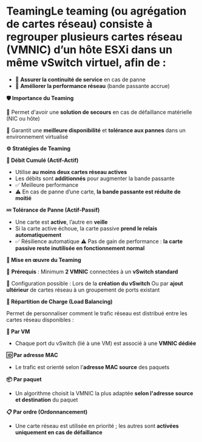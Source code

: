 # TeamingLe **teaming** (ou agrégation de cartes réseau) consiste à **regrouper plusieurs cartes réseau (VMNIC)** d’un hôte ESXi dans un même vSwitch virtuel, afin de :

- 🔄 **Assurer la continuité de service** en cas de panne
- 🚀 **Améliorer la performance réseau** (bande passante accrue)



**🛡️ Importance du Teaming**

🔸 Permet d'avoir une **solution de secours** en cas de défaillance matérielle (NIC ou hôte)

🔸 Garantit une **meilleure disponibilité** et **tolérance aux pannes** dans un environnement virtualisé



**⚙️ Stratégies de Teaming**

**🔁 Débit Cumulé (Actif-Actif)**

- Utilise **au moins deux cartes réseau actives**
- Les débits sont **additionnés** pour augmenter la bande passante
- ✅ Meilleure performance
- ⚠️ En cas de panne d’une carte, **la bande passante est réduite de moitié**



**💤 Tolérance de Panne (Actif-Passif)**

- Une carte est **active**, l’autre en **veille**
- Si la carte active échoue, la carte passive **prend le relais automatiquement**
- ✅ Résilience automatique ⚠️ Pas de gain de performance : **la carte passive reste inutilisée en fonctionnement normal**



**🧱 Mise en œuvre du Teaming**

📌 **Prérequis** : Minimum **2 VMNIC** connectées à un **vSwitch standard**

🔧 Configuration possible : Lors de la **création du vSwitch** Ou par **ajout ultérieur** de cartes réseau à un groupement de ports existant



**🧠 Répartition de Charge (Load Balancing)**

Permet de personnaliser comment le trafic réseau est distribué entre les cartes réseau disponibles :

**👤 Par VM**

- Chaque port du vSwitch (lié à une VM) est associé à une **VMNIC dédiée**

**🆔 Par adresse MAC**

- Le trafic est orienté selon l’**adresse MAC source** des paquets

**📦 Par paquet**

- Un algorithme choisit la VMNIC la plus adaptée **selon l'adresse source et destination** du paquet

**📋 Par ordre (Ordonnancement)**

- Une carte réseau est utilisée en priorité ; les autres sont **activées uniquement en cas de défaillance**
